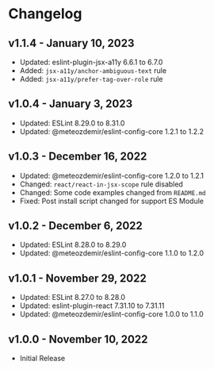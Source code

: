 # Changelog

## v1.1.4 - January 10, 2023

  - Updated: eslint-plugin-jsx-a11y 6.6.1 to 6.7.0
  - Added: `jsx-a11y/anchor-ambiguous-text` rule
  - Added: `jsx-a11y/prefer-tag-over-role` rule

## v1.0.4 - January 3, 2023

  - Updated: ESLint 8.29.0 to 8.31.0
  - Updated: @meteozdemir/eslint-config-core 1.2.1 to 1.2.2

## v1.0.3 - December 16, 2022

  - Updated: @meteozdemir/eslint-config-core 1.2.0 to 1.2.1
  - Changed: `react/react-in-jsx-scope` rule disabled
  - Changed: Some code examples changed from `README.md`
  - Fixed: Post install script changed for support ES Module

## v1.0.2 - December 6, 2022

  - Updated: ESLint 8.28.0 to 8.29.0
  - Updated: @meteozdemir/eslint-config-core 1.1.0 to 1.2.0

## v1.0.1 - November 29, 2022

  - Updated: ESLint 8.27.0 to 8.28.0
  - Updated: eslint-plugin-react 7.31.10 to 7.31.11
  - Updated: @meteozdemir/eslint-config-core 1.0.0 to 1.1.0

## v1.0.0 - November 10, 2022

  - Initial Release
